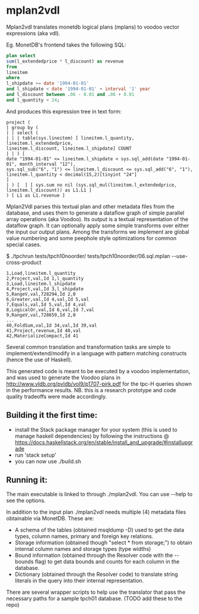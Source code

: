 # mplan2vdl
Mplan2vdl translates  monetdb logical plans (mplans) to voodoo vector expressions (aka vdl).

Eg. MonetDB's frontend takes the following SQL:

```sql
plan select
sum(l_extendedprice * l_discount) as revenue
from
lineitem
where
l_shipdate >= date '1994-01-01'
and l_shipdate < date '1994-01-01' + interval '1' year
and l_discount between .06 - 0.01 and .06 + 0.01
and l_quantity < 24;
```
And produces this expression tree in text form:

```
project (
| group by (
| | select (
| | | table(sys.lineitem) [ lineitem.l_quantity,  lineitem.l_extendedprice, 
lineitem.l_discount, lineitem.l_shipdate] COUNT 
| | ) [ 
date "1994-01-01" <= lineitem.l_shipdate < sys.sql_add(date "1994-01-01", month_interval "12"),
sys.sql_sub("6", "1") <= lineitem.l_discount <= sys.sql_add("6", "1"), 
lineitem.l_quantity < decimal(15,2)[tinyint "24"]
]
| ) [  ] [ sys.sum no nil (sys.sql_mul(lineitem.l_extendedprice, lineitem.l_discount)) as L1.L1 ]
) [ L1 as L1.revenue ]
```

Mplan2Vdl parses this textual plan and other metadata files from the database, and uses them to generate a dataflow graph of simple parallel array operations (aka Voodoo).  Its output is a textual representation of the dataflow graph. 
It can optionally apply some simple transforms over either the input our output plans.  Among the transforms we implement are global value numbering and some peephole style optimizations for common special cases.

$ ./tpchrun tests/tpch10noorder/ tests/tpch10noorder/06.sql.mplan --use-cross-product

```
1,Load,lineitem.l_quantity
2,Project,val,Id 1,l_quantity
3,Load,lineitem.l_shipdate
4,Project,val,Id 3,l_shipdate
5,RangeV,val,728294,Id 2,0
6,Greater,val,Id 4,val,Id 5,val
7,Equals,val,Id 5,val,Id 4,val
8,LogicalOr,val,Id 6,val,Id 7,val
9,RangeV,val,728659,Id 2,0
...
40,FoldSum,val,Id 34,val,Id 39,val
41,Project,revenue,Id 40,val
42,MaterializeCompact,Id 41
```

Several common translation and transformation tasks are simple to implement/extend/modify in a language with pattern matching constructs (hence the use of Haskell).

This generated code is meant to be executed by a voodoo implementation, and was used to generate the Voodoo plans in http://www.vldb.org/pvldb/vol9/p1707-pirk.pdf for the tpc-H queries shown in the performance results. NB. this is a research prototype and code quality tradeoffs were made accordingly.

## Building it the first time:
* install the Stack package manager for your system (this is used to manage haskell dependencies)
by following the instructions @ https://docs.haskellstack.org/en/stable/install_and_upgrade/#installupgrade
* run 'stack setup'
* you can now use ./build.sh 

## Running it:
The main executable is linked to through ./mplan2vdl. You can use --help to see the options.

In addition to the input plan ./mplan2vdl needs multiple (4) metadata files obtainable via MonetDB.
These are:
* A schema of the tables (obtained msqldump -D) used to get the data types, column names, primary and foreign key relations.
* Storage information (obtained though "select * from storage;") to obtain internal column names and storage types (type widths)
* Bound information (obtained through the Resolver code with the --bounds flag) to get data bounds and counts for each column in the database.
* Dictionary (obtained through the Resolver code) to translate string literals in the query into their internal representation.

There are several wrapper scripts to help use the translator that pass the necessary paths for 
a sample tpch01 database. (TODO add these to the repo)
